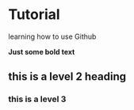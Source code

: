 # Tutorial
learning how to use Github

**Just some bold text**
## this is a level 2 heading
### this is a level 3
